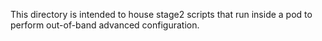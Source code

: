 This directory is intended to house stage2 scripts that run inside a pod to perform out-of-band advanced configuration.